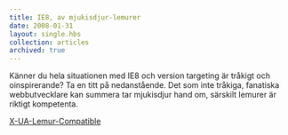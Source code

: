 ```yaml
---
title: IE8, av mjukisdjur-lemurer
date: 2008-01-31
layout: single.hbs
collection: articles
archived: true
---
```

Känner du hela situationen med IE8 och version targeting är tråkigt och
oinspirerande? Ta en titt på nedanstående. Det som inte tråkiga,
fanatiska webbutvecklare kan summera tar mjukisdjur hand om, särskilt
lemurer är riktigt kompetenta.

[X-UA-Lemur-Compatible](http://www.katemonkey.co.uk/article/48/x-ua-lemur-compatible)